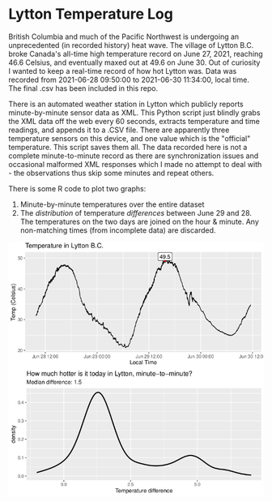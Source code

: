 Lytton Temperature Log
=======================

British Columbia and much of the Pacific Northwest is undergoing an unprecedented
(in recorded history) heat wave.  The village of Lytton B.C. broke Canada's all-time
high temperature record on June 27, 2021, reaching 46.6 Celsius, and eventually
maxed out at 49.6 on June 30. Out of curiosity I wanted
to keep a real-time record of how hot Lytton was.  Data was recorded from
2021-06-28 09:50:00 to 2021-06-30 11:34:00, local time.  The final .csv has
been included in this repo.

There is an automated weather station in
Lytton which publicly reports minute-by-minute sensor data as XML.
This Python script just blindly grabs the XML data off the web every 60 seconds, extracts
temperature and time readings, and appends it to a .CSV file.
There are apparently three temperature sensors on this device, and one value which 
is the "official" temperature.  This script saves them all.
The data recorded here is not a complete minute-to-minute record as there are synchronization
issues and occasional malformed XML responses which I made no attempt to deal with - 
the observations thus skip some minutes and repeat others.

There is some R code to plot two graphs:

1. Minute-by-minute temperatures over the entire dataset
2. The *distribution* of temperature *differences* between June 29 and 28. The temperatures on the two
   days are joined on the hour & minute. Any non-matching times (from incomplete data) are discarded.

![Two graphs. One displays the minute-to-minute temperature in Lytton BC, where the high temperature is 49.5 Celsius. The second displays a non-normal density plot of how the temperatures differed between two days.](./r/Rplot.png)
